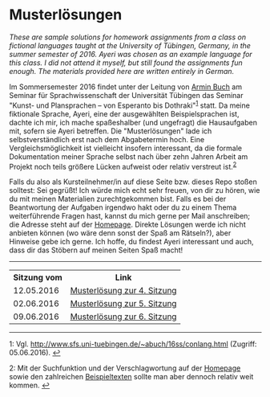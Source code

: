Musterlösungen
==============

*These are sample solutions for homework assignments from a class on fictional languages taught at the University of Tübingen, Germany, in the summer semester of 2016. Ayeri was chosen as an example language for this class. I did not attend it myself, but still found the assignments fun enough. The materials provided here are written entirely in German.*

Im Sommersemester 2016 findet unter der Leitung von [Armin Buch](http://www.sfs.uni-tuebingen.de/~abuch/) am Seminar für Sprachwissenschaft der Universität Tübingen das Seminar "Kunst- und Plansprachen – von Esperanto bis Dothraki"<sup>[1](#fn1)</sup> statt. Da meine fiktionale Sprache, Ayeri, eine der ausgewählten Beispielsprachen ist, dachte ich mir, ich mache spaßeshalber (und ungefragt) die Hausaufgaben mit, sofern sie Ayeri betreffen. Die "Musterlösungen" lade ich selbstverständlich erst nach dem Abgabetermin hoch. Eine Vergleichsmöglichkeit ist vielleicht insofern interessant, da die formale Dokumentation meiner Sprache selbst nach über zehn Jahren Arbeit am Projekt noch teils größere Lücken aufweist oder relativ verstreut ist.<sup>[2](#fn2)</sup>

Falls du also als Kursteilnehmer/in auf diese Seite bzw. dieses Repo stoßen solltest: Sei gegrüßt! Ich würde mich echt sehr freuen, von dir zu hören, wie du mit meinen Materialien zurechtgekommen bist. Falls es bei der Beantwortung der Aufgaben irgendwo hakt oder du zu einem Thema weiterführende Fragen hast, kannst du mich gerne per Mail anschreiben; die Adresse steht auf der [Homepage](http://benung.nfshost.com/contact). Direkte Lösungen werde ich nicht anbieten können (wo wäre denn sonst der Spaß am Rätseln?), aber Hinweise gebe ich gerne. Ich hoffe, du findest Ayeri interessant und auch, dass dir das Stöbern auf meinen Seiten Spaß macht!

***

<table>
  <tr>
    <th>Sitzung vom</th>
    <th>Link</th>
  </tr>
  <tr>
    <td>12.05.2016</td>
    <td><a href="https://github.com/carbeck/benung-pdfs/raw/master/2016-04_05_06_07%20L%C3%B6sungen%20Uni%20T%C3%BCbingen/2016-05-12.pdf">Musterlösung zur 4. Sitzung</a></td>
  </tr>
  <tr>
    <td>02.06.2016</td>
    <td><a href="https://github.com/carbeck/benung-pdfs/raw/master/2016-04_05_06_07%20L%C3%B6sungen%20Uni%20T%C3%BCbingen/2016-06-02.pdf">Musterlösung zur 5. Sitzung</a></td>
  </tr>
  <tr>
    <td>09.06.2016</td>
    <td><a href="https://github.com/carbeck/benung-pdfs/raw/master/2016-04_05_06_07%20L%C3%B6sungen%20Uni%20T%C3%BCbingen/2016-06-09.pdf">Musterlösung zur 6. Sitzung</a></td>
  </tr>
  <!--<tr>
    <td>16.06.2016</td>
    <td><a href="https://github.com/carbeck/benung-pdfs/raw/master/2016-04_05_06_07%20L%C3%B6sungen%20Uni%20T%C3%BCbingen/2016-06-16.pdf">Musterlösung zur 7. Sitzung</a></td>
  </tr>-->
</table>

***

<a name="fn1">1</a>: Vgl. <http://www.sfs.uni-tuebingen.de/~abuch/16ss/conlang.html> (Zugriff: 05.06.2016). [↩](#fn1)

<a name="fn2">2</a>: Mit der Suchfunktion und der Verschlagwortung auf der [Homepage](http://benung.nfshost.com) sowie den zahlreichen [Beispieltexten](http://benung.nfshost.com/examples) sollte man aber dennoch relativ weit kommen. [↩](#fn2)
